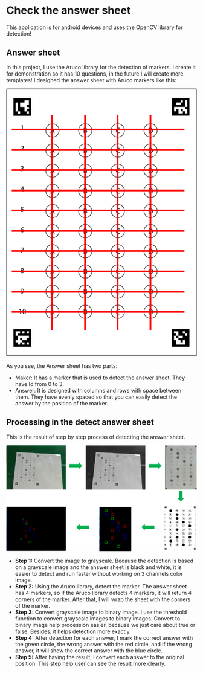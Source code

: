 # Check the answer sheet

This application is for android devices and uses the OpenCV library for detection!

## Answer sheet
In this project, I use the Aruco library for the detection of markers. I create it for demonstration so it has 10 questions, in the future I will create more templates! I designed the answer sheet with Aruco markers like this: 

![Answer Sheet](/image_readme/Answer_Sheet.png)  

As you see, the Answer sheet has two parts:
- Maker: It has a marker that is used to detect the answer sheet. They have Id from 0 to 3.
- Answer: It is designed with columns and rows with space between them. They have evenly spaced so that you can easily detect the answer by the position of the marker.

## Processing in the detect answer sheet

This is the result of step by step process of detecting the answer sheet.  

![Algorithm](/image_readme/Algorithm.png)  

- **Step 1:** Convert the image to grayscale. Because the detection is based on a grayscale image and the answer sheet is black and white, it is easier to detect and run faster without working on 3 channels color image.  
- **Step 2:** Using the Aruco library, detect the marker. The answer sheet has 4 markers, so if the Aruco library detects 4 markers, it will return 4 corners of the marker. After that, I will wrap the sheet with the corners of the marker.  
- **Step 3:** Convert grayscale image to binary image. I use the threshold function to convert grayscale images to binary images. Convert to binary image help procession easier, because we just care about true or false. Besides, it helps detection more exactly.  
- **Step 4:** After detection for each answer, I mark the correct answer with the green circle, the wrong answer with the red circle, and if the wrong answer, it will show the correct answer with the blue circle.  
- **Step 5:** After having the result, I convert each answer to the original position. This step help user can see the result more clearly.  
